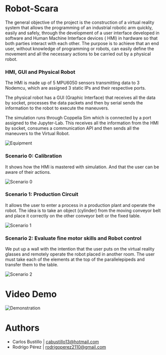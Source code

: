 # Robot-Scara

The general objective of the project is the construction of a virtual reality system that allows the programming of an industrial robotic arm quickly, easily and safely, through the development of a user interface developed in software and Human Machine Interface devices ( HMI) in hardware so that both parties interact with each other. The purpose is to achieve that an end user, without knowledge of programming or robots, can easily define the movement and all the necessary actions to be carried out by a physical robot.

### HMI, GUI and Physical Robot

The HMI is made up of 5 MPU6050 sensors transmitting data to 3 Nodemcu, which are assigned 3 static IPs and their respective ports.

The physical robot has a GUI (Graphic Interface) that receives all the data by socket, processes the data packets and then by serial sends the information to the robot to execute the maneuvers.

The simulation runs through Coppelia Sim which is connected by a port assigned to the Jupyter-Lab. This receives all the information from the HMI by socket, consumes a communication API and then sends all the maneuvers to the Virtual Robot.

![Equipment](https://github.com/cabustillo13/Robot-Scara/blob/main/Recursos/equipo.png)


### Scenario 0: Calibration 

It shows how the HMI is mastered with simulation. And that the user can be aware of their actions.

![Scenario 0](https://github.com/cabustillo13/Robot-Scara/blob/main/Recursos/escenario0.png)


### Scenario 1: Production Circuit

It allows the user to enter a process in a production plant and operate the robot. The idea is to take an object (cylinder) from the moving conveyor belt and place it correctly on the other conveyor belt or the fixed table.

![Scenario 1](https://github.com/cabustillo13/Robot-Scara/blob/main/Recursos/escenario1.png)

### Scenario 2: Evaluate fine motor skills and Robot control

We put up a wall with the intention that the user puts on the virtual reality glasses and remotely operate the robot placed in another room. The user must take each of the elements at the top of the parallelepipeds and transfer them to the table.

![Scenario 2](https://github.com/cabustillo13/Robot-Scara/blob/main/Recursos/escenario2.png)

# Video Demo

![Demonstration](https://github.com/cabustillo13/Robot-Scara/blob/main/Recursos/videoDemo.gif)

# Authors

- Carlos Bustillo   | cabustillo13@hotmail.com
- Rodrigo Pérez     | rodrigoperez2110@gmail.com

